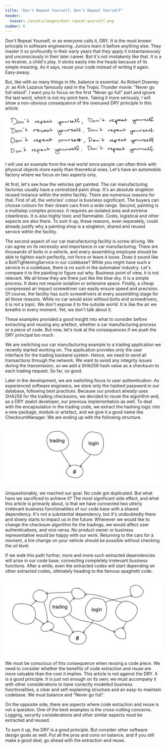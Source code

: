 ```yaml
---
title: "Don't Repeat Yourself, Don't Repeat Yourself"
header:
  teaser: /assets/images/dont-repeat-yourself.png
number: 6
---
```

Don't Repeat Yourself, or as everyone calls it, DRY. It is the most known principle in software engineering. Juniors learn it before anything else. They master it so profoundly in their early years that they apply it instantaneously and unconsciously in their later career. But it's not mistakenly like that. It is a no-brainer, a child's play. It sticks easily into the heads because of its simple meaning. As it says, reuse your code instead of writing it again. Easy-peasy.

But, like with so many things in life, balance is essential. As Robert Downey Jr. as Kirk Lazarus famously said in the Tropic Thunder movie: "Never go full retard". I want you to focus on the first "Never go full" part and ignore the last word, which is not my point here. Taking it more seriously, I will show a non-obvious consequence of the overused DRY principle in this article.

![](/assets/images/dont-repeat-yourself.png)

I will use an example from the real world since people can often think with physical objects more easily than theoretical ones. Let's have an automobile factory where we focus on two aspects only.

At first, let's see how the vehicles get painted. The car manufacturing factories usually have a centralized paint shop. It's an absolute singleton reused instance within the entire facility. There are numerous reasons for that. First of all, the vehicles' colour is business significant. The buyers can choose colours for their dream cars from a wide range. Second, painting is a multistep complex process. It requires an isolated area and extreme cleanliness. It is also highly toxic and flammable. Costs, logistical and other aspects are also there. To sum it up, these reasons, even separately, could already justify why a painting shop is a singleton, shared and reused service within the facility.

The second aspect of our car manufacturing facility is screw driving. We can agree on its necessity and importance in car manufacturing. There are thousands of bolts in a vehicle, and every assembling employee should be able to tighten each perfectly, not force or leave it loose. Does it sound like a BoltTighteningService in our codebase? While you might have such a service in a codebase, there is no such in the automaker industry. Let's compare it to the painting to figure out why. Business point of view, it is not relevant. We all know they are there just like the blue sky. It is a simple process. It does not require isolation or extensive space. Finally, a cheap compressed air impact screwdriver can easily ensure speed and precision. Of course, the facility has such screwdrivers at every assembling stage for all those reasons. While no car would exist without bolts and screwdrivers, it is not a topic. We don't expose it to the outside world. It is like the air we breathe in every moment. Yet, we don't talk about it.

These examples provided a good insight into what to consider before extracting and reusing any artefact, whether a car manufacturing process or a piece of code. But now, let's look at the consequences if we push the DRY principal too much.

We are switching our car manufacturing example to a trading application we recently started working on. The application provides only the user interface for the trading backend system. Hence, we need to send all transactions through the network. We want to avoid any integrity issues during the transmission, so we add a SHA256 hash value as a checksum to each trading request. So far, so good.

Later in the development, we are switching focus to user authentication. As experienced software engineers, we store only the hashed password in our database, following best practices. Because our product already uses SHA256 for the trading checksums, we decided to reuse the algorithm and, as a DRY zealot developer, our previous implementation as well. To deal with the encapsulation in the trading code, we extract the hashing logic into a new package, module or artefact, and we give it a good name like ChecksumManager. We are ending up with the following structure.

![](/assets/images/dont-repeat-yourself-extract1.png)

Unquestionably, we reached our goal. No code got duplicated. But what have we sacrificed to achieve it? The most significant side effect, and what this article is primarily about, is that we have connected two utterly irrelevant business functionalities of our code base with a shared dependency. It's not a substantial dependency, but it's undoubtedly there and slowly starts to impact us in the future. Whenever we would like to change the checksum algorithm for the tradings, we would affect user authentications, and vice versa. No product owner or business representative would be happy with our work. Returning to the cars for a moment, a tire change on your vehicle should be possible without checking the oil level.

If we walk this path further, more and more such extracted dependencies will arise in our code base, connecting completely irrelevant business functions. After a while, even the extracted codes will start depending on other extracted codes, ultimately heading to the famous spaghetti code.

![](/assets/images/dont-repeat-yourself-extract2.png)

We must be conscious of this consequence when reusing a code piece. We need to consider whether the benefits of code extraction and reuse are more valuable than the cost it implies. This article is not against the DRY. It is a good principle. It is just not enough on its own; we must accompany it with other considerations to have correctly modelled business functionalities, a clear and self-explaining structure and an easy-to-maintain codebase. We must balance and "Never go full".

On the opposite side, there are aspects where code extraction and reuse is not a question. One of the best examples is the cross-cutting concerns. Logging, security considerations and other similar aspects must be extracted and reused. 

To sum it up, the DRY is a good principle. But consider other software design goals as well. Put all the pros and cons on balance, and if you still make a good deal, go ahead with the extraction and reuse.






